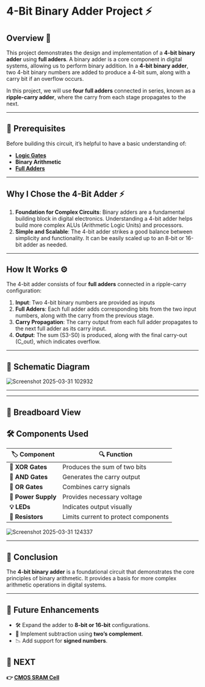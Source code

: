# 4-Bit Binary Adder Project ⚡

## Overview 🚀
This project demonstrates the design and implementation of a **4-bit binary adder** using **full adders**. A binary adder is a core component in digital systems, allowing us to perform binary addition. In a **4-bit binary adder**, two 4-bit binary numbers are added to produce a 4-bit sum, along with a carry bit if an overflow occurs.

In this project, we will use **four full adders** connected in series, known as a **ripple-carry adder**, where the carry from each stage propagates to the next.

---

## 📌 Prerequisites
Before building this circuit, it’s helpful to have a basic understanding of:
- **[Logic Gates](../../Digital_Circuit/Logic_Gates)**
- **Binary Arithmetic**
- **[Full Adders](../../Digital_Circuit/Combinational_Circuit/+_-)**



---

## Why I Chose the 4-Bit Adder ⚡
1. **Foundation for Complex Circuits**: Binary adders are a fundamental building block in digital electronics. Understanding a 4-bit adder helps build more complex ALUs (Arithmetic Logic Units) and processors.
2. **Simple and Scalable**: The 4-bit adder strikes a good balance between simplicity and functionality. It can be easily scaled up to an 8-bit or 16-bit adder as needed.

---

## How It Works ⚙️
The 4-bit adder consists of four **full adders** connected in a ripple-carry configuration:

1. **Input**: Two 4-bit binary numbers are provided as inputs
2. **Full Adders**: Each full adder adds corresponding bits from the two input numbers, along with the carry from the previous stage.
3. **Carry Propagation**: The carry output from each full adder propagates to the next full adder as its carry input.
4. **Output**: The sum (S3-S0) is produced, along with the final carry-out (C_out), which indicates overflow.

---


## 📜 Schematic Diagram

![Screenshot 2025-03-31 102932](https://github.com/user-attachments/assets/8192938f-34b1-40ee-b99d-a3dc79b676ec)

---


---

## 🔌 Breadboard View

## 🛠 Components Used


| 🏷️ Component          | 🔍 Function                      |
|-----------------------|----------------------------------|
| **📏 XOR Gates**       | Produces the sum of two bits     |
| **🔵 AND Gates**       | Generates the carry output       |
| **🔌 OR Gates**        | Combines carry signals           |
| **🔋 Power Supply**    | Provides necessary voltage       |
| **💡 LEDs**           | Indicates output visually        |
| **📏 Resistors**       | Limits current to protect components |

![Screenshot 2025-03-31 124337](https://github.com/user-attachments/assets/9db78cd6-8f5e-4e02-98ad-4818049b4adb)

---


## 🎯 Conclusion
The **4-bit binary adder** is a foundational circuit that demonstrates the core principles of binary arithmetic. It provides a basis for more complex arithmetic operations in digital systems.

---

## 🚀 Future Enhancements
- 🛠 Expand the adder to **8-bit or 16-bit** configurations.
- 🔢 Implement subtraction using **two’s complement**.
- 📉 Add support for **signed numbers**.

## 🔹 NEXT  
**👉 [CMOS SRAM Cell](../../CMOS_Circuits/SRAM)**
